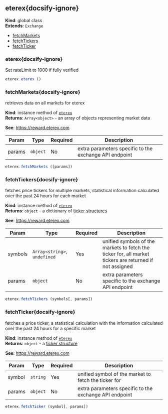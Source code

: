
<a name="eterex" id="eterex"></a>

## eterex{docsify-ignore}
**Kind**: global class  
**Extends**: <code>Exchange</code>  

* [fetchMarkets](#fetchmarkets)
* [fetchTickers](#fetchtickers)
* [fetchTicker](#fetchticker)

<a name="eterex" id="eterex"></a>

### eterex{docsify-ignore}
Set rateLimit to 1000 if fully verified



```javascript
eterex.eterex ()
```


<a name="fetchMarkets" id="fetchmarkets"></a>

### fetchMarkets{docsify-ignore}
retrieves data on all markets for eterex

**Kind**: instance method of [<code>eterex</code>](#eterex)  
**Returns**: <code>Array&lt;object&gt;</code> - an array of objects representing market data

**See**: https://reward.eterex.com  

| Param | Type | Required | Description |
| --- | --- | --- | --- |
| params | <code>object</code> | No | extra parameters specific to the exchange API endpoint |


```javascript
eterex.fetchMarkets ([params])
```


<a name="fetchTickers" id="fetchtickers"></a>

### fetchTickers{docsify-ignore}
fetches price tickers for multiple markets, statistical information calculated over the past 24 hours for each market

**Kind**: instance method of [<code>eterex</code>](#eterex)  
**Returns**: <code>object</code> - a dictionary of [ticker structures](https://docs.ccxt.com/#/?id=ticker-structure)

**See**: https://reward.eterex.com  

| Param | Type | Required | Description |
| --- | --- | --- | --- |
| symbols | <code>Array&lt;string&gt;</code>, <code>undefined</code> | Yes | unified symbols of the markets to fetch the ticker for, all market tickers are returned if not assigned |
| params | <code>object</code> | No | extra parameters specific to the exchange API endpoint |


```javascript
eterex.fetchTickers (symbols[, params])
```


<a name="fetchTicker" id="fetchticker"></a>

### fetchTicker{docsify-ignore}
fetches a price ticker, a statistical calculation with the information calculated over the past 24 hours for a specific market

**Kind**: instance method of [<code>eterex</code>](#eterex)  
**Returns**: <code>object</code> - a [ticker structure](https://docs.ccxt.com/#/?id=ticker-structure)

**See**: https://reward.eterex.com  

| Param | Type | Required | Description |
| --- | --- | --- | --- |
| symbol | <code>string</code> | Yes | unified symbol of the market to fetch the ticker for |
| params | <code>object</code> | No | extra parameters specific to the exchange API endpoint |


```javascript
eterex.fetchTicker (symbol[, params])
```


